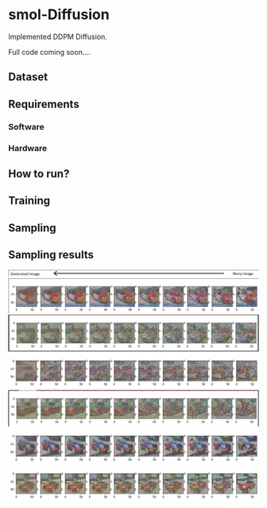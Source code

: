 # smol-Diffusion
Implemented DDPM Diffusion.

Full code coming soon....

## Dataset

## Requirements
### Software
### Hardware

## How to run?

## Training

## Sampling

## Sampling results
<img src="https://github.com/Avenger-py/smol-Diffusion/blob/main/assets/img_header.png">
<img src="https://github.com/Avenger-py/smol-Diffusion/blob/main/assets/results6.png">
<img src="https://github.com/Avenger-py/smol-Diffusion/blob/main/assets/results1.png">
<img src="https://github.com/Avenger-py/smol-Diffusion/blob/main/assets/results2.png">
<img src="https://github.com/Avenger-py/smol-Diffusion/blob/main/assets/results3.png">
<img src="https://github.com/Avenger-py/smol-Diffusion/blob/main/assets/results4.png">
<img src="https://github.com/Avenger-py/smol-Diffusion/blob/main/assets/results5.png">
